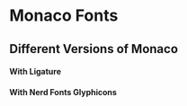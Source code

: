 # Monaco Fonts

## Different Versions of Monaco

#### With Ligature
#### With Nerd Fonts Glyphicons
